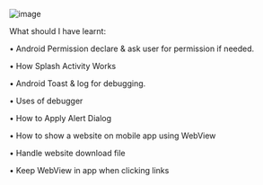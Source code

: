 
![image](https://github.com/user-attachments/assets/78d8504e-2c6f-43ce-886f-b1c1c0ac8dcf)


What should I have learnt:

•	Android Permission declare & ask user for permission if needed.

•	How Splash Activity Works

•	Android Toast & log for debugging.

•	Uses of debugger

•	How to Apply Alert Dialog

•	How to show a website on mobile app using WebView

•	Handle website download file

•	Keep WebView in app when clicking links



